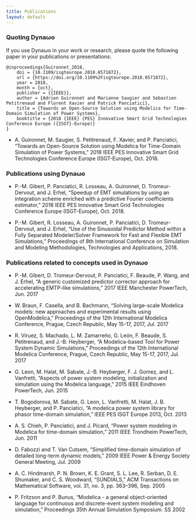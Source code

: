 ```yaml
---
title: Publications
layout: default
---
```

<!--
    Except where otherwise noted, content in this website is Copyright (c)
    2015-2019, RTE (http://www.rte-france.com) and licensed under a
    CC-BY-SA-4.0 (https://creativecommons.org/licenses/by-sa/4.0/)
    license. All rights reserved.
-->
### Quoting Dyna&omega;o
If you use Dyna&omega;o in your work or research, please quote the following paper in your publications or presentations:
```
@inproceedings{Guironnet_2018,
	doi = {10.1109/isgteurope.2018.8571872},
	url = {https://doi.org/10.1109%2Fisgteurope.2018.8571872},
	year = 2018,
	month = {oct},
	publisher = {{IEEE}},
	author = {Adrien Guironnet and Marianne Saugier and Sebastien Petitrenaud and Florent Xavier and Patrick Panciatici},
	title = {Towards an Open-Source Solution using Modelica for Time-Domain Simulation of Power Systems},
	booktitle = {2018 {IEEE} {PES} Innovative Smart Grid Technologies Conference Europe ({ISGT}-Europe)}
}
```
* A. Guironnet, M. Saugier, S. Petitrenaud, F. Xavier, and P. Panciatici, “Towards an Open-Source Solution using Modelica for Time-Domain Simulation of Power Systems,” 2018 IEEE PES Innovative Smart Grid Technologies Conference Europe (ISGT-Europe), Oct. 2018.

### Publications using Dyna&omega;o

* P.-M. Gibert, P. Panciatici, R. Losseau, A. Guironnet, D. Tromeur-Dervout, and J. Erhel, “Speedup of EMT simulations by using an integration scheme enriched with a predictive Fourier coefficients estimator,” 2018 IEEE PES Innovative Smart Grid Technologies Conference Europe (ISGT-Europe), Oct. 2018.

* P.-M. Gibert, R. Losseau, A. Guironnet, P. Panciatici, D. Tromeur-Dervout, and J. Erhel, “Use of the Sinusoidal Predictor Method within a Fully Separated Modeler/Solver Framework for Fast and Flexible EMT Simulations,” Proceedings of 8th International Conference on Simulation and Modeling Methodologies, Technologies and Applications, 2018.

### Publications related to concepts used in Dyna&omega;o

* P.-M. Gibert, D. Tromeur-Dervout, P. Panciatici, F. Beaude, P. Wang, and J. Erhel, “A generic customized predictor corrector approach for accelerating EMTP-like simulations,” 2017 IEEE Manchester PowerTech, Jun. 2017

* W. Braun, F. Casella, and B. Bachmann, “Solving large-scale Modelica models: new approaches and experimental results using OpenModelica,” Proceedings of the 12th International Modelica Conference, Prague, Czech Republic, May 15-17, 2017, Jul. 2017

* R. Viruez, S. Machado, L. M. Zamarreño, G. León, F. Beaude, S. Petitrenaud, and J.-B. Heyberger, “A Modelica-based Tool for Power System Dynamic Simulations,” Proceedings of the 12th International Modelica Conference, Prague, Czech Republic, May 15-17, 2017, Jul. 2017

* G. Leon, M. Halat, M. Sabate, J.-B. Heyberger, F. J. Gomez, and L. Vanfretti, “Aspects of power system modeling, initialization and simulation using the Modelica language,” 2015 IEEE Eindhoven PowerTech, Jun. 2015

* T. Bogodorova, M. Sabate, G. Leon, L. Vanfretti, M. Halat, J. B. Heyberger, and P. Panciatici, “A modelica power system library for phasor time-domain simulation,” IEEE PES ISGT Europe 2013, Oct. 2013

* A. S. Chieh, P. Panciatici, and J. Picard, “Power system modeling in Modelica for time-domain simulation,” 2011 IEEE Trondheim PowerTech, Jun. 2011

* D. Fabozzi and T. Van Cutsem, “Simplified time-domain simulation of detailed long-term dynamic models,” 2009 IEEE Power & Energy Society General Meeting, Jul. 2009

* A. C. Hindmarsh, P. N. Brown, K. E. Grant, S. L. Lee, R. Serban, D. E. Shumaker, and C. S. Woodward, “SUNDIALS,” ACM Transactions on Mathematical Software, vol. 31, no. 3, pp. 363–396, Sep. 2005

* P. Fritzson and P. Bunus, “Modelica - a general object-oriented language for continuous and discrete-event system modeling and simulation,” Proceedings 35th Annual Simulation Symposium. SS 2002
